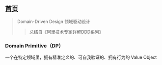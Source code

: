 ## [首页](https://kingkh1995.github.io/blog/)
> Domain-Driven Design 领域驱动设计
>> 总结自《阿里技术专家详解DDD系列》

### Domain Primitive（DP）
一个在特定领域里，拥有精准定义的、可自我验证的、拥有行为的 Value Object
